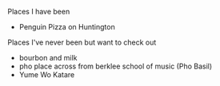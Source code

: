Places I have been

 - Penguin Pizza on Huntington

Places I've never been but want to check out

 - bourbon and milk
 - pho place across from berklee school of music (Pho Basil)
 - Yume Wo Katare
